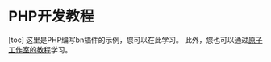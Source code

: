 # PHP开发教程
[toc]
这里是PHP编写bn插件的示例，您可以在此学习。
此外，您也可以通过[原子工作室的教程](https://myatom.coding.net/s/97682196-0f3f-4f55-8cf6-23e790ff8838/4)学习。